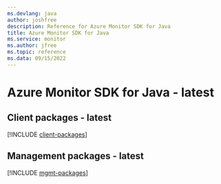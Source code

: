 ```yaml
---
ms.devlang: java
author: joshfree
description: Reference for Azure Monitor SDK for Java
title: Azure Monitor SDK for Java
ms.service: monitor
ms.author: jfree
ms.topic: reference
ms.data: 09/15/2022
---
```

# Azure Monitor SDK for Java - latest

## Client packages - latest
[!INCLUDE [client-packages](monitor-client-index.md)]
## Management packages - latest
[!INCLUDE [mgmt-packages](monitor-mgmt-index.md)]